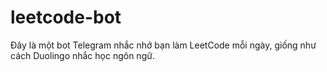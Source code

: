 # leetcode-bot
Đây là một bot Telegram nhắc nhở bạn làm LeetCode mỗi ngày, giống như cách Duolingo nhắc học ngôn ngữ.
